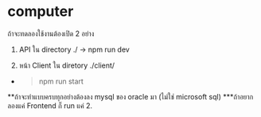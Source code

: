 # computer
ถ้าจะทดลองใช้งานต้องเปิด 2 อย่าง
1. API ใน directory ./
  -> npm run dev

2. หน้า Client ใน diretory ./client/
  - > npm run start

**ถ้าจะทำแบบครบทุกอย่างต้องลง mysql ของ oracle มา (ไม่ใช่ microsoft sql)
***ถ้าอยากลองแค่ Frontend ก็ run แค่ 2.
